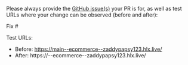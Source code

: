 Please always provide the [GitHub issue(s)](../issues) your PR is for, as well as test URLs where your change can be observed (before and after):

Fix #<gh-issue-id>

Test URLs:
- Before: https://main--ecommerce--zaddypapsy123.hlx.live/
- After: https://<branch>--ecommerce--zaddypapsy123.hlx.live/

